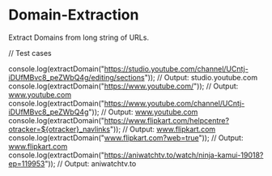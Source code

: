 # Domain-Extraction
Extract Domains from long string of URLs.


// Test cases

 console.log(extractDomain("https://studio.youtube.com/channel/UCntj-iDUfMBvc8_peZWbQ4g/editing/sections"));  // Output: studio.youtube.com
 console.log(extractDomain("https://www.youtube.com/"));                                                      // Output: www.youtube.com
 console.log(extractDomain("https://www.youtube.com/channel/UCntj-iDUfMBvc8_peZWbQ4g"));                      // Output: www.youtube.com
 console.log(extractDomain("https://www.flipkart.com/helpcentre?otracker=${otracker}_navlinks"));             // Output: www.flipkart.com
 console.log(extractDomain("www.flipkart.com?web=true"));                                                     // Output: www.flipkart.com
 console.log(extractDomain("https://aniwatchtv.to/watch/ninja-kamui-19018?ep=119953"));                       // Output: aniwatchtv.to

